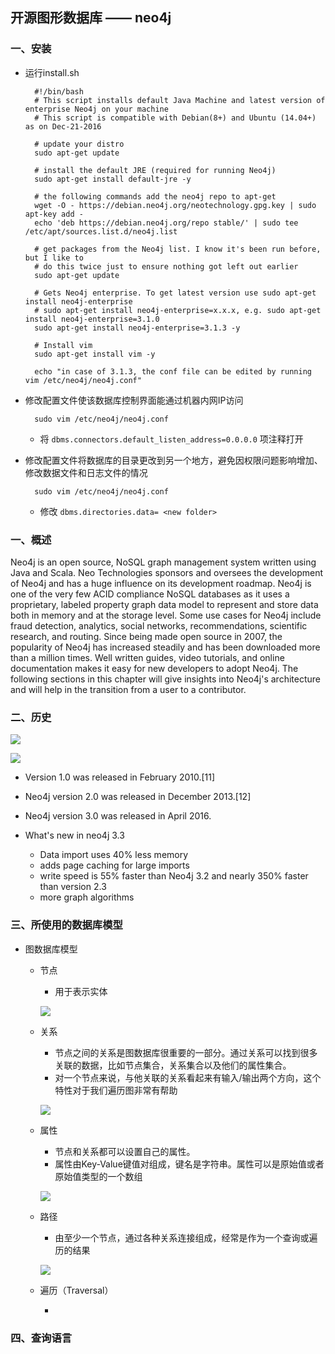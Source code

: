 ## 开源图形数据库 —— neo4j

### 一、安装

* 运行install.sh

		#!/bin/bash
		# This script installs default Java Machine and latest version of enterprise Neo4j on your machine
		# This script is compatible with Debian(8+) and Ubuntu (14.04+) as on Dec-21-2016
		
		# update your distro
		sudo apt-get update
		
		# install the default JRE (required for running Neo4j)
		sudo apt-get install default-jre -y
		
		# the following commands add the neo4j repo to apt-get
		wget -O - https://debian.neo4j.org/neotechnology.gpg.key | sudo apt-key add -
		echo 'deb https://debian.neo4j.org/repo stable/' | sudo tee /etc/apt/sources.list.d/neo4j.list
		
		# get packages from the Neo4j list. I know it's been run before, but I like to
		# do this twice just to ensure nothing got left out earlier
		sudo apt-get update
		
		# Gets Neo4j enterprise. To get latest version use sudo apt-get install neo4j-enterprise
		# sudo apt-get install neo4j-enterprise=x.x.x, e.g. sudo apt-get install neo4j-enterprise=3.1.0
		sudo apt-get install neo4j-enterprise=3.1.3 -y
		
		# Install vim
		sudo apt-get install vim -y
		
		echo "in case of 3.1.3, the conf file can be edited by running vim /etc/neo4j/neo4j.conf"


* 修改配置文件使该数据库控制界面能通过机器内网IP访问

		sudo vim /etc/neo4j/neo4j.conf

	* 将 `dbms.connectors.default_listen_address=0.0.0.0` 项注释打开

* 修改配置文件将数据库的目录更改到另一个地方，避免因权限问题影响增加、修改数据文件和日志文件的情况

		sudo vim /etc/neo4j/neo4j.conf

	* 修改 `dbms.directories.data= <new folder>`

### 一、概述


Neo4j is an open source, NoSQL graph management system written using Java and Scala. Neo Technologies sponsors and oversees the development of Neo4j and has a huge influence on its development roadmap. Neo4j is one of the very few ACID compliance NoSQL databases as it uses a proprietary, labeled property graph data model to represent and store data both in memory and at the storage level.
Some use cases for Neo4j include fraud detection, analytics, social networks, recommendations, scientific research, and routing. Since being made open source in 2007, the popularity of Neo4j has increased steadily and has been downloaded more than a million times. Well written guides, video tutorials, and online documentation makes it easy for new developers to adopt Neo4j. The following sections in this chapter will give insights into Neo4j's architecture and will help in the transition from a user to a contributor.



### 二、历史


[![](https://i.imgur.com/aBLxO5U.jpg)](https://www.youtube.com/watch?v=CDZXC5XHfEI)


![](https://i.imgur.com/AvajnAW.png)

* Version 1.0 was released in February 2010.[11]

* Neo4j version 2.0 was released in December 2013.[12]

* Neo4j version 3.0 was released in April 2016.

* What's new in neo4j 3.3

	* Data import uses 40% less memory
	* adds page caching for large imports
	* write speed is 55% faster than Neo4j 3.2 and nearly 350% faster than version 2.3
	* more graph algorithms


### 三、所使用的数据库模型

* 图数据库模型

	* 节点
		* 用于表示实体

		![](https://i.imgur.com/J3ABTO7.jpg)

	* 关系
	
		* 节点之间的关系是图数据库很重要的一部分。通过关系可以找到很多关联的数据，比如节点集合，关系集合以及他们的属性集合。
		* 对一个节点来说，与他关联的关系看起来有输入/输出两个方向，这个特性对于我们遍历图非常有帮助
		
		![](https://i.imgur.com/oeSrMjQ.jpg)

	* 属性

		* 节点和关系都可以设置自己的属性。
		* 属性由Key-Value键值对组成，键名是字符串。属性可以是原始值或者原始值类型的一个数组

		![](https://i.imgur.com/9uSlttb.jpg)

	* 路径

		* 由至少一个节点，通过各种关系连接组成，经常是作为一个查询或遍历的结果

		![](https://i.imgur.com/QxVoc6g.jpg)

	* 遍历（Traversal）

		* 
	
		
	

### 四、查询语言
